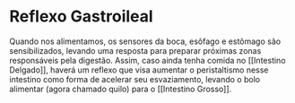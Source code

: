 # Reflexo Gastroileal
Quando nos alimentamos, os sensores da boca, esôfago e estômago são sensibilizados, levando uma resposta para preparar próximas zonas responsáveis pela digestão. Assim, caso ainda tenha comida no [[Intestino Delgado]], haverá um reflexo que visa aumentar o peristaltismo nesse intestino como forma de acelerar seu esvaziamento, levando o bolo alimentar (agora chamado quilo) para o [[Intestino Grosso]].